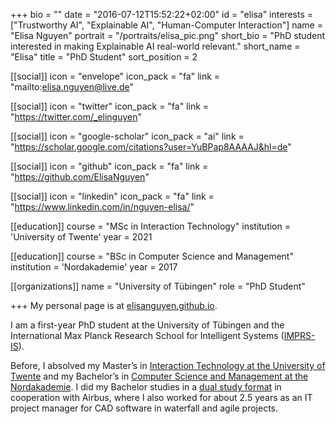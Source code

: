 +++
bio = ""
date = "2016-07-12T15:52:22+02:00"
id = "elisa"
interests = ["Trustworthy AI", "Explainable AI", "Human-Computer Interaction"]
name = "Elisa Nguyen"
portrait = "/portraits/elisa_pic.png"
short_bio = "PhD student interested in making Explainable AI real-world relevant."
short_name = "Elisa"
title = "PhD Student"
sort_position = 2

[[social]]
    icon = "envelope"
    icon_pack = "fa"
    link = "mailto:elisa.nguyen@live.de"

[[social]]
    icon = "twitter"
    icon_pack = "fa"
    link = "https://twitter.com/_elinguyen"

[[social]]
    icon = "google-scholar"
    icon_pack = "ai"
    link = "https://scholar.google.com/citations?user=YuBPap8AAAAJ&hl=de"

[[social]]
    icon = "github"
    icon_pack = "fa"
    link = "https://github.com/ElisaNguyen"

[[social]]
    icon = "linkedin"
    icon_pack = "fa"
    link = "https://www.linkedin.com/in/nguyen-elisa/"

[[education]]
    course = "MSc in Interaction Technology"
    institution = 'University of Twente'
    year = 2021

[[education]]
    course = "BSc in Computer Science and Management"
    institution = 'Nordakademie'
    year = 2017

[[organizations]]
    name = "University of Tübingen"
    role = "PhD Student"

+++
My personal page is at [elisanguyen.github.io](https://elisanguyen.github.io). 

I am a first-year PhD student at the University of Tübingen and the International Max Planck Research School for Intelligent Systems ([IMPRS-IS](https://imprs.is.mpg.de/)). 

Before, I absolved my Master’s in [Interaction Technology at the University of Twente](https://www.utwente.nl/en/education/master/programmes/interaction-technology/) and my Bachelor’s in [Computer Science and Management at the Nordakademie](https://www.nordakademie.de/duales-studium/wirtschaftsinformatik). I did my Bachelor studies in a [dual study format](https://www.daad.de/en/study-and-research-in-germany/plan-your-studies/dual-study-programmes/) in cooperation with Airbus, where I also worked for about 2.5 years as an IT project manager for CAD software in waterfall and agile projects.
